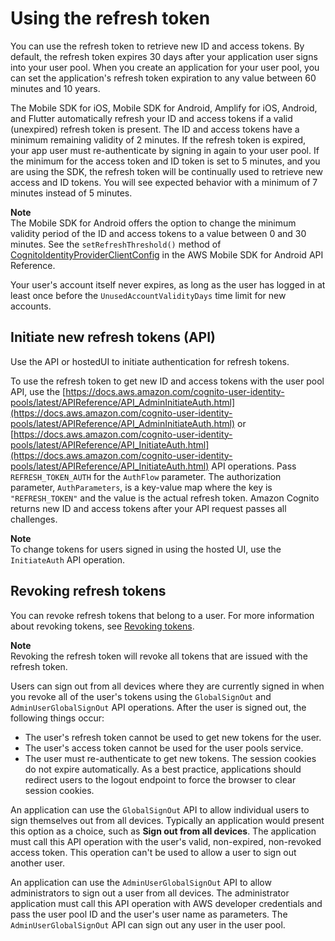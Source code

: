 # Using the refresh token<a name="amazon-cognito-user-pools-using-the-refresh-token"></a>

You can use the refresh token to retrieve new ID and access tokens\. By default, the refresh token expires 30 days after your application user signs into your user pool\. When you create an application for your user pool, you can set the application's refresh token expiration to any value between 60 minutes and 10 years\. 

The Mobile SDK for iOS, Mobile SDK for Android, Amplify for iOS, Android, and Flutter automatically refresh your ID and access tokens if a valid \(unexpired\) refresh token is present\. The ID and access tokens have a minimum remaining validity of 2 minutes\. If the refresh token is expired, your app user must re\-authenticate by signing in again to your user pool\. If the minimum for the access token and ID token is set to 5 minutes, and you are using the SDK, the refresh token will be continually used to retrieve new access and ID tokens\. You will see expected behavior with a minimum of 7 minutes instead of 5 minutes\.

**Note**  
The Mobile SDK for Android offers the option to change the minimum validity period of the ID and access tokens to a value between 0 and 30 minutes\. See the `setRefreshThreshold()` method of [CognitoIdentityProviderClientConfig](https://docs.aws.amazon.com/AWSAndroidSDK/latest/javadoc/com/amazonaws/mobileconnectors/cognitoidentityprovider/util/CognitoIdentityProviderClientConfig.html) in the AWS Mobile SDK for Android API Reference\.

Your user's account itself never expires, as long as the user has logged in at least once before the `UnusedAccountValidityDays` time limit for new accounts\.

## Initiate new refresh tokens \(API\)<a name="amazon-cognito-user-pools-using-the-refresh-token_initiate-token"></a>

Use the API or hostedUI to initiate authentication for refresh tokens\.

To use the refresh token to get new ID and access tokens with the user pool API, use the [https://docs.aws.amazon.com/cognito-user-identity-pools/latest/APIReference/API_AdminInitiateAuth.html](https://docs.aws.amazon.com/cognito-user-identity-pools/latest/APIReference/API_AdminInitiateAuth.html) or [https://docs.aws.amazon.com/cognito-user-identity-pools/latest/APIReference/API_InitiateAuth.html](https://docs.aws.amazon.com/cognito-user-identity-pools/latest/APIReference/API_InitiateAuth.html) API operations\. Pass `REFRESH_TOKEN_AUTH` for the `AuthFlow` parameter\. The authorization parameter, `AuthParameters`, is a key\-value map where the key is `"REFRESH_TOKEN"` and the value is the actual refresh token\. Amazon Cognito returns new ID and access tokens after your API request passes all challenges\.

**Note**  
To change tokens for users signed in using the hosted UI, use the `InitiateAuth` API operation\.

## Revoking refresh tokens<a name="amazon-cognito-identity-user-pools-revoking-all-tokens-for-user"></a>

You can revoke refresh tokens that belong to a user\. For more information about revoking tokens, see [Revoking tokens](token-revocation.md)\. 

**Note**  
Revoking the refresh token will revoke all tokens that are issued with the refresh token\.

Users can sign out from all devices where they are currently signed in when you revoke all of the user's tokens using the `GlobalSignOut` and `AdminUserGlobalSignOut` API operations\. After the user is signed out, the following things occur:
+ The user's refresh token cannot be used to get new tokens for the user\.
+ The user's access token cannot be used for the user pools service\.
+ The user must re\-authenticate to get new tokens\. The session cookies do not expire automatically\. As a best practice, applications should redirect users to the logout endpoint to force the browser to clear session cookies\.

An application can use the `GlobalSignOut` API to allow individual users to sign themselves out from all devices\. Typically an application would present this option as a choice, such as **Sign out from all devices**\. The application must call this API operation with the user's valid, non\-expired, non\-revoked access token\. This operation can't be used to allow a user to sign out another user\.

An application can use the `AdminUserGlobalSignOut` API to allow administrators to sign out a user from all devices\. The administrator application must call this API operation with AWS developer credentials and pass the user pool ID and the user's user name as parameters\. The `AdminUserGlobalSignOut` API can sign out any user in the user pool\. 